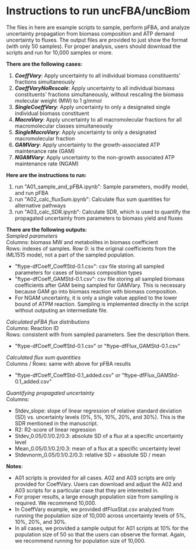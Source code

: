 # Instructions to run uncFBA/uncBiom
The files in here are example scripts to sample, perform pFBA, and analyze uncertainty propagation from biomass composition and ATP demand uncertainty to fluxes. The output files are provided to just show the format (with only 50 samples). For proper analysis, users should download the scripts and run for 10,000 samples or more.

**There are the following cases:**
1) ***CoeffVary***: Apply uncertainty to all individual biomass constituents' fractions simultaneously
2) ***CoeffVaryNoRescale***: Apply uncertainty to all individual biomass constituents' fractions simultaneously, without rescaling the biomass molecular weight (MW) to 1 g/mmol
3) ***SingleCoeffVary***: Apply uncertainty to only a designated single individual biomass constituent
4) ***MacroVary***: Apply uncertainty to all macromolecular fractions for all macromolecular classes simultaneously
5) ***SingleMacroVary***: Apply uncertainty to only a designated macromolecular fraction
6) ***GAMVary***: Apply uncertainty to the growth-associated ATP maintenance rate (GAM)
7) ***NGAMVary***: Apply uncertainty to the non-growth associated ATP maintenance rate (NGAM)

**Here are the instructions to run:**
1) run "A01_sample_and_pFBA.ipynb": Sample parameters, modify model, and run pFBA
2) run "A02_calc_fluxSum.ipynb": Calculate flux sum quantities for alternative pathways
3) run "A03_calc_SDR.ipynb": Calculate SDR, which is used to quantify the propagated uncertainty from parameters to biomass yield and fluxes

**There are the following outputs:**<br>
*Sampled parameters*<br>
Columns: biomass MW and metabolites in biomass coefficient<br>
Rows: indexes of samples. Row 0: is the original coefficients from the iML1515 model, not a part of the sampled population.<br>
- "ftype-dfCoeff_CoeffStd-0.1.csv": csv file storing all sampled parameters for cases of biomass composition types
- "ftype-dfCoeff_GAMStd-0.1.csv": csv file storing all sampled biomass coefficients after GAM being sampled for GAMVary. This is necessary because GAM go into biomass reaction with biomass composition.
- For NGAM uncertainty, it is only a single value applied to the lower bound of ATPM reaction. Sampling is implemented directly in the script without outputing an intermediate file.

*Calculated pFBA flux distributions*<br>
Columns: Reaction ID<br>
Rows: consistent with from sampled parameters. See the description there.<br>
- "ftype-dfCoeff_CoeffStd-0.1.csv" or "ftype-dfFlux_GAMStd-0.1.csv"

*Calculated flux sum quantities*<br>
Columns / Rows: same with above for pFBA results
- "ftype-dfCoeff_CoeffStd-0.1_added.csv" or "ftype-dfFlux_GAMStd-0.1_added.csv"

*Quantifying propagated uncertainty*<br>
Columns:
- Stdev_slope: slope of linear regression of relative standard deviation (SD) vs. uncertainty levels (0%, 5%, 10%, 20%, and 30%). This is the SDR mentioned in the manuscript.
- R2: R2-score of linear regression
- Stdev_0.05/0.1/0.2/0.3: absolute SD of a flux at a specific uncertainty level
- Mean_0.05/0.1/0.2/0.3: mean of a flux at a specific uncertainty level
- Stdevnorm_0.05/0.1/0.2/0.3: relative SD  = absolute SD / mean

**Notes**:
- A01 scripts is provided for all cases. A02 and A03 scripts are only provided for CoeffVary. Users can download and adjust the A02 and A03 scripts for a particular case that they are interested in.
- For proper results, a large enough population size from sampling is required. We recommend 10,000.
- In CoeffVary example, we provided dfFluxStat.csv analyzed from running the population size of 10,000 across uncertainty levels of 5%, 10%, 20%, and 30%.
- In all cases, we provided a sample output for A01 scripts at 10% for the population size of 50 so that the users can observe the format. Again, we recommend running for population size of 10,000.
